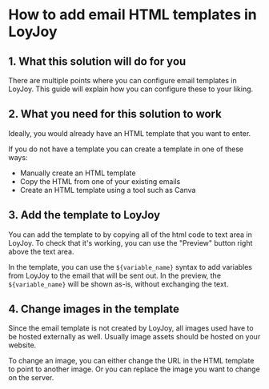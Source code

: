 # How to add email HTML templates in LoyJoy

## 1. What this solution will do for you

There are multiple points where you can configure email templates in LoyJoy.
This guide will explain how you can configure these to your liking.

## 2. What you need for this solution to work

Ideally, you would already have an HTML template that you want to enter.

If you do not have a template you can create a template in one of these ways:
- Manually create an HTML template
- Copy the HTML from one of your existing emails
- Create an HTML template using a tool such as Canva

## 3. Add the template to LoyJoy

You can add the template to by copying all of the html code to text area in
LoyJoy. To check that it's working, you can use the "Preview" button right
above the text area.

In the template, you can use the `${variable_name}` syntax to add variables
from LoyJoy to the email that will be sent out. In the preview, the
`${variable_name}` will be shown as-is, without exchanging the text.

## 4. Change images in the template

Since the email template is not created by LoyJoy, all images used have to be
hosted externally as well. Usually image assets should be hosted on your
website.

To change an image, you can either change the URL in the HTML template to point
to another image. Or you can replace the image you want to change on the
server.
